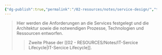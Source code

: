 ```yaml
---
{"dg-publish":true,"permalink":"/02-resources/notes/service-design/","tags":["GFN/LF06"],"noteIcon":"","updated":"2025-09-05T10:12:30.000+02:00"}
---
```


>Hier werden die Anforderungen an die Services festgelegt und die Architektur sowie die notwendigen Prozesse, Technologien und Ressourcen entworfen.
>>Zweite Phase der [[02 - RESOURCES/Notes/IT-Sercice Lifecycle\|IT-Sercice Lifecycle]].